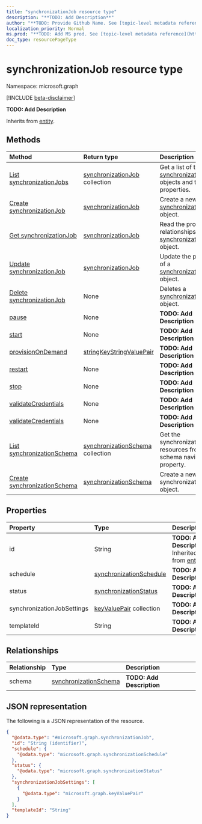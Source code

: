 ```yaml
---
title: "synchronizationJob resource type"
description: "**TODO: Add Description**"
author: "**TODO: Provide Github Name. See [topic-level metadata reference](https://msgo.azurewebsites.net/add/document/guidelines/metadata.html#topic-level-metadata)**"
localization_priority: Normal
ms.prod: "**TODO: Add MS prod. See [topic-level metadata reference](https://msgo.azurewebsites.net/add/document/guidelines/metadata.html#topic-level-metadata)**"
doc_type: resourcePageType
---
```


# synchronizationJob resource type

Namespace: microsoft.graph

[!INCLUDE [beta-disclaimer](../../includes/beta-disclaimer.md)]

**TODO: Add Description**


Inherits from [entity](../resources/entity.md).

## Methods
|Method|Return type|Description|
|:---|:---|:---|
|[List synchronizationJobs](../api/synchronizationjob-list.md)|[synchronizationJob](../resources/synchronizationjob.md) collection|Get a list of the [synchronizationJob](../resources/synchronizationjob.md) objects and their properties.|
|[Create synchronizationJob](../api/synchronizationjob-create.md)|[synchronizationJob](../resources/synchronizationjob.md)|Create a new [synchronizationJob](../resources/synchronizationjob.md) object.|
|[Get synchronizationJob](../api/synchronizationjob-get.md)|[synchronizationJob](../resources/synchronizationjob.md)|Read the properties and relationships of a [synchronizationJob](../resources/synchronizationjob.md) object.|
|[Update synchronizationJob](../api/synchronizationjob-update.md)|[synchronizationJob](../resources/synchronizationjob.md)|Update the properties of a [synchronizationJob](../resources/synchronizationjob.md) object.|
|[Delete synchronizationJob](../api/synchronizationjob-delete.md)|None|Deletes a [synchronizationJob](../resources/synchronizationjob.md) object.|
|[pause](../api/synchronizationjob-pause.md)|None|**TODO: Add Description**|
|[start](../api/synchronizationjob-start.md)|None|**TODO: Add Description**|
|[provisionOnDemand](../api/synchronizationjob-provisionondemand.md)|[stringKeyStringValuePair](../resources/stringkeystringvaluepair.md)|**TODO: Add Description**|
|[restart](../api/synchronizationjob-restart.md)|None|**TODO: Add Description**|
|[stop](../api/synchronizationjob-stop.md)|None|**TODO: Add Description**|
|[validateCredentials](../api/synchronizationjob-validatecredentials.md)|None|**TODO: Add Description**|
|[validateCredentials](../api/synchronizationjob-validatecredentials.md)|None|**TODO: Add Description**|
|[List synchronizationSchema](../api/synchronizationjob-list-schema.md)|[synchronizationSchema](../resources/synchronizationschema.md) collection|Get the synchronizationSchema resources from the schema navigation property.|
|[Create synchronizationSchema](../api/synchronizationjob-post-schema.md)|[synchronizationSchema](../resources/synchronizationschema.md)|Create a new synchronizationSchema object.|

## Properties
|Property|Type|Description|
|:---|:---|:---|
|id|String|**TODO: Add Description** Inherited from [entity](../resources/entity.md).|
|schedule|[synchronizationSchedule](../resources/synchronizationschedule.md)|**TODO: Add Description**|
|status|[synchronizationStatus](../resources/synchronizationstatus.md)|**TODO: Add Description**|
|synchronizationJobSettings|[keyValuePair](../resources/keyvaluepair.md) collection|**TODO: Add Description**|
|templateId|String|**TODO: Add Description**|

## Relationships
|Relationship|Type|Description|
|:---|:---|:---|
|schema|[synchronizationSchema](../resources/synchronizationschema.md)|**TODO: Add Description**|

## JSON representation
The following is a JSON representation of the resource.
<!-- {
  "blockType": "resource",
  "keyProperty": "id",
  "@odata.type": "microsoft.graph.synchronizationJob",
  "baseType": "microsoft.graph.entity",
  "openType": false
}
-->
``` json
{
  "@odata.type": "#microsoft.graph.synchronizationJob",
  "id": "String (identifier)",
  "schedule": {
    "@odata.type": "microsoft.graph.synchronizationSchedule"
  },
  "status": {
    "@odata.type": "microsoft.graph.synchronizationStatus"
  },
  "synchronizationJobSettings": [
    {
      "@odata.type": "microsoft.graph.keyValuePair"
    }
  ],
  "templateId": "String"
}
```

